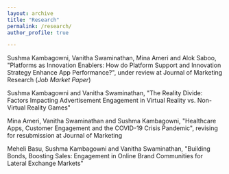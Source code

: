 ```yaml
---
layout: archive
title: "Research"
permalink: /research/
author_profile: true

---
```


Sushma Kambagowni, Vanitha Swaminathan, Mina Ameri and Alok Saboo, "Platforms as Innovation Enablers: How do Platform Support and Innovation Strategy Enhance App Performance?", under review at Journal of Marketing Research
(<i>Job Market Paper</i>)

Sushma Kambagowni and Vanitha Swaminathan, "The Reality Divide: Factors Impacting Advertisement Engagement in Virtual Reality vs. Non-Virtual Reality Games"

Mina Ameri, Vanitha Swaminathan and Sushma Kambagowni, "Healthcare Apps, Customer Engagement and the COVID-19 Crisis Pandemic", revising for resubmission at Journal of Marketing

Meheli Basu, Sushma Kambagowni and Vanitha Swaminathan, "Building Bonds, Boosting Sales: Engagement in Online Brand Communities for Lateral Exchange Markets"
